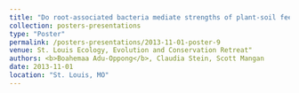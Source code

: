 ```yaml
---
title: "Do root-associated bacteria mediate strengths of plant-soil feedbacks?"
collection: posters-presentations
type: "Poster"
permalink: /posters-presentations/2013-11-01-poster-9
venue: St. Louis Ecology, Evolution and Conservation Retreat"
authors: <b>Boahemaa Adu-Oppong</b>, Claudia Stein, Scott Mangan
date: 2013-11-01
location: "St. Louis, MO"
---
```

